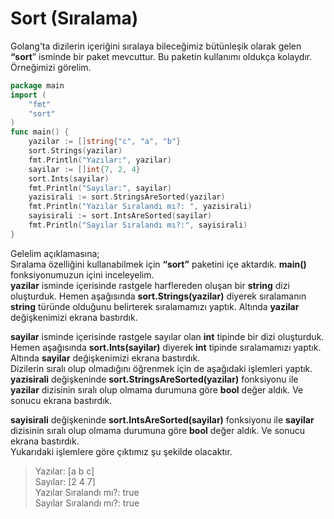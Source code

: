 # Sort \(Sıralama\)

Golang’ta dizilerin içeriğini sıralaya bileceğimiz bütünleşik olarak gelen **“sort**” isminde bir paket mevcuttur. Bu paketin kullanımı oldukça kolaydır. Örneğimizi görelim.

```go
package main
import (
	"fmt"
	"sort"
)
func main() {
	yazilar := []string{"c", "a", "b"}
	sort.Strings(yazilar)
	fmt.Println("Yazılar:", yazilar)
	sayilar := []int{7, 2, 4}
	sort.Ints(sayilar)
	fmt.Println("Sayılar:", sayilar)
	yazisirali := sort.StringsAreSorted(yazilar)
	fmt.Println("Yazılar Sıralandı mı?: ", yazisirali)
	sayisirali := sort.IntsAreSorted(sayilar)
	fmt.Println("Sayılar Sıralandı mı?:", sayisirali)
}
```

Gelelim açıklamasına;  
Sıralama özelliğini kullanabilmek için **“sort”** paketini içe aktardık. **main\(\)** fonksiyonumuzun içini inceleyelim.  
**yazilar** isminde içerisinde rastgele harflereden oluşan bir **string** dizi oluşturduk. Hemen aşağısında **sort.Strings\(yazilar\)** diyerek sıralamanın **string** türünde olduğunu belirterek sıralamamızı yaptık. Altında **yazilar** değişkenimizi ekrana bastırdık.

**sayilar** isminde içerisinde rastgele sayılar olan **int** tipinde bir dizi oluşturduk. Hemen aşağısında **sort.Ints\(sayilar\)** diyerek **int** tipinde sıralamamızı yaptık. Altında **sayilar** değişkenimizi ekrana bastırdık.  
Dizilerin sıralı olup olmadığını öğrenmek için de aşağıdaki işlemleri yaptık.  
**yazisirali** değişkeninde **sort.StringsAreSorted\(yazilar\)** fonksiyonu ile **yazilar** dizisinin sıralı olup olmama durumuna göre **bool** değer aldık. Ve sonucu ekrana bastırdık.  


**sayisirali** değişkeninde **sort.IntsAreSorted\(sayilar\)** fonksiyonu ile **sayilar** dizisinin sıralı olup olmama durumuna göre **bool** değer aldık. Ve sonucu ekrana bastırdık.  
Yukarıdaki işlemlere göre çıktımız şu şekilde olacaktır.

> Yazılar: \[a b c\]  
> Sayılar: \[2 4 7\]  
> Yazılar Sıralandı mı?: true  
> Sayılar Sıralandı mı?: true

